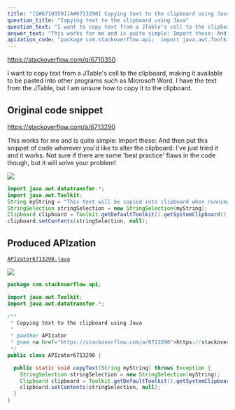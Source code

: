 ```yaml
---
title: "[Q#6710350][A#6713290] Copying text to the clipboard using Java"
question_title: "Copying text to the clipboard using Java"
question_text: "I want to copy text from a JTable's cell to the clipboard, making it available to be pasted into other programs such as Microsoft Word. I have the text from the JTable, but I am unsure how to copy it to the clipboard."
answer_text: "This works for me and is quite simple: Import these: And then put this snippet of code wherever you'd like to alter the clipboard: I've just tried it and it works. Not sure if there are some 'best practice' flaws in the code though, but it will solve your problem!"
apization_code: "package com.stackoverflow.api;  import java.awt.Toolkit; import java.awt.datatransfer.*;  /**  * Copying text to the clipboard using Java  *  * @author APIzator  * @see <a href=\"https://stackoverflow.com/a/6713290\">https://stackoverflow.com/a/6713290</a>  */ public class APIzator6713290 {    public static void copyText(String myString) throws Exception {     StringSelection stringSelection = new StringSelection(myString);     Clipboard clipboard = Toolkit.getDefaultToolkit().getSystemClipboard();     clipboard.setContents(stringSelection, null);   } }"
---
```


https://stackoverflow.com/q/6710350

I want to copy text from a JTable&#x27;s cell to the clipboard, making it available to be pasted into other programs such as Microsoft Word. I have the text from the JTable, but I am unsure how to copy it to the clipboard.



## Original code snippet

https://stackoverflow.com/a/6713290

This works for me and is quite simple:
Import these:
And then put this snippet of code wherever you&#x27;d like to alter the clipboard:
I&#x27;ve just tried it and it works. Not sure if there are some &#x27;best practice&#x27; flaws in the code though, but it will solve your problem!

<div class="code-logo"><img src="/stackoverflow.png" /></div>

```java
import java.awt.datatransfer.*;
import java.awt.Toolkit;
String myString = "This text will be copied into clipboard when running this code!";
StringSelection stringSelection = new StringSelection(myString);
Clipboard clipboard = Toolkit.getDefaultToolkit().getSystemClipboard();
clipboard.setContents(stringSelection, null);
```

## Produced APIzation

[`APIzator6713290.java`](https://github.com/pasqualesalza/apization-temp/raw/main/data/search/APIzator6713290.java)

<div class="code-logo"><img src="/apizator.png" /></div>

```java
package com.stackoverflow.api;

import java.awt.Toolkit;
import java.awt.datatransfer.*;

/**
 * Copying text to the clipboard using Java
 *
 * @author APIzator
 * @see <a href="https://stackoverflow.com/a/6713290">https://stackoverflow.com/a/6713290</a>
 */
public class APIzator6713290 {

  public static void copyText(String myString) throws Exception {
    StringSelection stringSelection = new StringSelection(myString);
    Clipboard clipboard = Toolkit.getDefaultToolkit().getSystemClipboard();
    clipboard.setContents(stringSelection, null);
  }
}

```